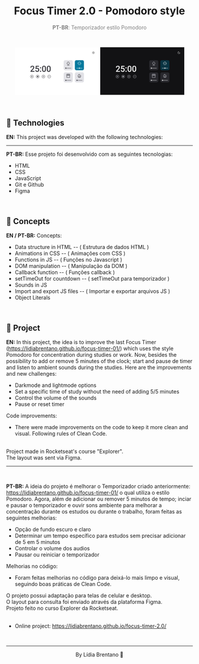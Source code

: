 <h1 align="center">Focus Timer 2.0  - Pomodoro style</h1>

<p align="center" style="color: gray"><strong>PT-BR</strong>: Temporizador estilo Pomodoro</p>
</br>
<p align="center">
<img alt="layout for light mode on desktop" src=".github/desktop-light-mode.png" width="45%" > 
<img alt="layout for dark mode on desktop" src=".github/desktop-dark-mode.png" width="45%" >  
</p>

</br>

## 🚀 Technologies 
<strong>EN:</strong> This project was developed with the following technologies:

-----
<strong>PT-BR:</strong> Esse projeto foi desenvolvido com as seguintes tecnologias:

- HTML
- CSS
- JavaScript
- Git e Github
- Figma

</br>

## 📖 Concepts
<strong>EN / PT-BR:</strong> Concepts:
- Data structure in HTML -- ( Estrutura de dados HTML )
- Animations in CSS -- ( Animações com CSS )
- Functions in JS -- ( Funções no Javascript )
- DOM manipulation -- ( Manipulação da DOM )
- Callback function -- ( Funções callback )
- setTimeOut for countdown -- ( setTimeOut para temporizador )
- Sounds in JS
- Import and export JS files -- ( Importar e exportar arquivos JS )
- Object Literals

</br>


## 📖 Project
<strong>EN:</strong> In this project, the idea is to improve the last Focus Timer (https://lidiabrentano.github.io/focus-timer-01/) which uses the style Pomodoro for concentration during studies or work. Now, besides the possibility to add or remove 5 minutes of the clock; start and pause de timer and listen to ambient sounds during the studies. Here are the improvements and new challenges:

- Darkmode and lightmode options
- Set a specific time of study without the need of adding 5/5 minutes
- Control the volume of the sounds 
- Pause or reset timer

Code improvements:
- There were made improvements on the code to keep it more clean and visual. Following rules of Clean Code.

</br>
Project made in Rocketseat's course "Explorer".
</br>
The layout was sent via Figma.
</br>

----
</br>

<strong>PT-BR:</strong> A ideia do projeto é melhorar o Temporizador criado anteriormente: https://lidiabrentano.github.io/focus-timer-01/ o qual utiliza o estilo Pomodoro. Agora, além de adicionar ou remover 5 minutos de tempo; inciar e pausar o temporizador e ouvir sons ambiente para melhorar a concentração durante os estudos ou durante o trabalho, foram feitas as seguintes melhorias:

- Opção de fundo escuro e claro
- Determinar um tempo específico para estudos sem precisar adicionar de 5 em 5 minutos
- Controlar o volume dos audios
- Pausar ou reiniciar o temporizador

Melhorias no código:

- Foram feitas melhorias no código para deixá-lo mais limpo e visual, seguindo boas práticas de Clean Code.

O projeto possui adaptação para telas de celular e desktop. 
</br>
O layout para consulta foi enviado através da plataforma Figma.
</br>
Projeto feito no curso Explorer da Rocketseat.
</br>
</br>
- Online project: https://lidiabrentano.github.io/focus-timer-2.0/
</br>

-----
<p align="center">By Lídia Brentano 💜</p>